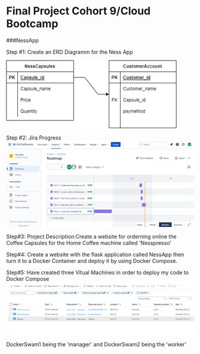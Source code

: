 # Final Project Cohort 9/Cloud Bootcamp

###NessApp 

Step #1:
Create an ERD Diagramm for the Ness App

![](./NessApp.drawio.png)

Step #2:
Jira Progress
![](./JiraScreenShots.png)

Step#3:
Project Description:Create a website for  orderning online the Coffee Capsules for the Home  Coffee machine called 'Nesspresso'

Step#4:
Create a website with the flask application called NessApp then turn it to a Docker Container and deploy it by using Docker Compose. 

Step#5:
Have created three Vitual Machines in order to deploy my code to Docker Compose
![](./AzureVMS.png)

DockerSwam1 being the 'manager' and DockerSwam2 being the 'worker'

